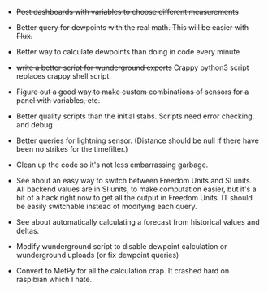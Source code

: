 * ~~Post dashboards with variables to choose different measurements~~
* ~~Better query for dewpoints with the real math.  This will be easier with Flux.~~
* Better way to calculate dewpoints than doing in code every minute
* ~~write a better script for wunderground exports~~ Crappy python3 script replaces crappy shell script.
* ~~Figure out a good way to make custom combinations of sensors for a panel with variables, etc.~~
* Better quality scripts than the initial stabs.  Scripts need error checking, and debug
* Better queries for lightning sensor.  (Distance should be null if there
  have been no strikes for the timefilter.)

* Clean up the code so it's ~~not~~ less embarrassing garbage.
* See about an easy way to switch between Freedom Units and SI units.  All backend values are in SI units, to make computation easier, but it's a bit of a hack right now to get all the output in Freedom Units.  IT should be easily switchable instead of modifying each query.  
* See about automatically calculating a forecast from historical values and deltas.
* Modify wunderground script to disable dewpoint calculation or wunderground uploads (or fix dewpoint queries)

* Convert to MetPy for all the calculation crap.  It crashed hard on raspibian which I hate.
